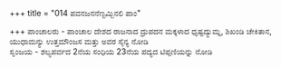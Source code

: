 +++
title = "014 ಪವನಜನನೆಣ್ಟಮ್ಬಿನಲಿ ಪಾಂ"

+++
ಪಾಂಚಾಲರು - ಪಾಂಚಾಲ ದೇಶದ ರಾಜನಾದ ದ್ರುಪದನ ಮಕ್ಕಳಾದ ಧೃಷ್ಟದ್ಯುಮ್ನ, ಶಿಖಂಡಿ ಚೇಕಿತಾನ, ಯುಧಾಮನ್ಯು ಉತ್ತಮೌಂಜಸ ಮತ್ತು ಅವರ ಸೈನ್ಯ ನೋಡಿ  
ಸೃಂಜಯ - ಶಲ್ಯಪರ್ವದ 2ನೆಯ ಸಂಧಿಯ 23ನೆಯ ಪದ್ಯದ ಟಿಪ್ಪಣಿಯನ್ನು ನೋಡಿ